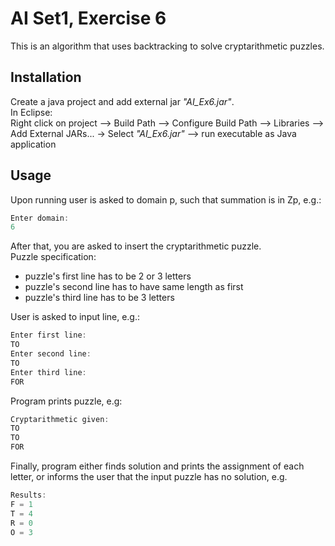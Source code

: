 # AI Set1, Exercise 6

This is an algorithm that uses backtracking to solve cryptarithmetic puzzles.

## Installation

Create a java project and add external jar _"AI_Ex6.jar"_. <br />
In Eclipse:<br />
Right click on project --> Build Path --> Configure Build Path --> Libraries --> Add External JARs... -> Select _"AI_Ex6.jar"_ --> run executable as Java application

## Usage

Upon running user is asked to domain p, such that summation is in Zp, e.g.: 
```java
Enter domain: 
6 
```

After that, you are asked to insert the cryptarithmetic puzzle. <br />
Puzzle specification:
- puzzle's first line has to be 2 or 3 letters
- puzzle's second line has to have same length as first
- puzzle's third line has to be 3 letters

User is asked to input line, e.g.:
```java
Enter first line: 
TO
Enter second line: 
TO
Enter third line: 
FOR
```
Program prints puzzle, e.g:
```java
Cryptarithmetic given: 
TO
TO
FOR
```
Finally, program either finds solution and prints the assignment of each letter, or informs the user that the input puzzle has no solution, e.g.
```java
Results:
F = 1
T = 4
R = 0
O = 3
```